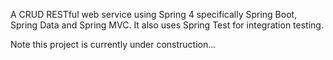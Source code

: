 A CRUD RESTful web service using Spring 4 specifically Spring Boot, Spring Data and Spring MVC.
It also uses Spring Test for integration testing.

Note this project is currently under construction...
